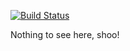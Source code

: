 [![Build Status](https://travis-ci.org/Ava7/tests.svg?branch=master)](https://travis-ci.org/Ava7/tests)

Nothing to see here, shoo!
